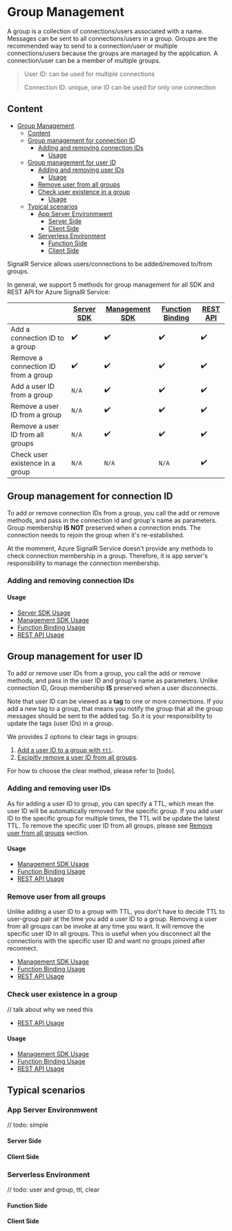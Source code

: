 # Group Management

A group is a collection of connections/users associated with a name. Messages can be sent to all connections/users in a group. Groups are the recommended way to send to a connection/user or multiple connections/users because the groups are managed by the application. A connection/user can be a member of multiple groups. 

> User ID: can be used for multiple connections
>
> Connection ID: unique, one ID can be used for only one connection 

## Content

- [Group Management](#group-management)
  - [Content](#content)
  - [Group management for connection ID](#group-management-for-connection-id)
    - [Adding and removing connection IDs](#adding-and-removing-connection-ids)
      - [Usage](#usage)
  - [Group management for user ID](#group-management-for-user-id)
    - [Adding and removing user IDs](#adding-and-removing-user-ids)
      - [Usage](#usage-1)
    - [Remove user from all groups](#remove-user-from-all-groups)
    - [Check user existence in a group](#check-user-existence-in-a-group)
      - [Usage](#usage-2)
  - [Typical scenarios](#typical-scenarios)
    - [App Server Environmwent](#app-server-environmwent)
      - [Server Side](#server-side)
      - [Client Side](#client-side)
    - [Serverless Environment](#serverless-environment)
      - [Function Side](#function-side)
      - [Client Side](#client-side-1)

SignalR Service allows users/connections to be added/removed to/from groups.

In general, we support 5 methods for group management for all SDK and REST API for Azure SignalR Service:

|  | [Server SDK](https://www.nuget.org/packages/Microsoft.Azure.SignalR/) | [Management SDK](https://www.nuget.org/packages/Microsoft.Azure.SignalR.Management) | [Function Binding](https://www.nuget.org/packages/Microsoft.Azure.WebJobs.Extensions.SignalRService) | [REST API](https://github.com/Azure/azure-signalr/blob/dev/docs/rest-api.md) |
| --- | --- | --- | --- | --- |
| Add a connection ID to a group | :heavy_check_mark: |  :heavy_check_mark: | :heavy_check_mark: | :heavy_check_mark: |
| Remove a connection ID from a group | :heavy_check_mark: | :heavy_check_mark: | :heavy_check_mark: | :heavy_check_mark: |
| Add a user ID from a group | `N/A` | :heavy_check_mark: | :heavy_check_mark: | :heavy_check_mark: |
| Remove a user ID from a group | `N/A` | :heavy_check_mark: | :heavy_check_mark: | :heavy_check_mark: |
| Remove a user ID from all groups | `N/A` |  :heavy_check_mark: | :heavy_check_mark: | :heavy_check_mark: |
| Check user existence in a group | `N/A` |  `N/A` | `N/A` | :heavy_check_mark: |

## Group management for connection ID

To add or remove connection IDs from a group, you call the add or remove methods, and pass in the connection id and group's name as parameters. Group membership **IS NOT** preserved when a connection ends. The connection needs to rejoin the group when it's re-established.

At the momment, Azure SignalR Service doesn't provide any methods to check connection membership in a group. Therefore, it is app server's responsibility to manage the connection membership.

### Adding and removing connection IDs

#### Usage

* [Server SDK Usage](https://docs.microsoft.com/en-us/aspnet/core/signalr/groups?view=aspnetcore-3.0#groups-in-signalr)
* [Management SDK Usage](../management-sdk-guide.md#iservicehubcontext)
* [Function Binding Usage](https://github.com/Azure/azure-functions-signalrservice-extension#using-the-signalr-output-binding)
* [REST API Usage](../rest-api.md)

## Group management for user ID

To add or remove user IDs from a group, you call the add or remove methods, and pass in the user ID and group's name as parameters. Unlike connection ID, Group membership **IS** preserved when a user disconnects.

Note that user ID can be viewed as a **tag** to one or more connections. If you add a new tag to a group, that means you notify the group that all the group messages should be sent to the added tag. So it is your responsibility to update the tags (user IDs) in a group.

We provides 2 options to clear tags in groups:

1. [Add a user ID to a group with `ttl`](#adding-and-removing-user-ids).
2. [Excipitly remove a user ID from all groups](#remove-user-from-all-groups).

For how to choose the clear method, please refer to [todo].

### Adding and removing user IDs

As for adding a user ID to group, you can specify a TTL, which mean the user ID will be automatically removed for the specific group. If you add user ID to the specific group for multiple times, the TTL will be update the latest TTL. To remove the specific user ID from all groups, please see [Remove user from all groups](#remove-user-from-all-groups) section.

#### Usage

* [Management SDK Usage](../management-sdk-guide.md#iservicehubcontext)
* [Function Binding Usage](https://github.com/Azure/azure-functions-signalrservice-extension#using-the-signalr-output-binding)
* [REST API Usage](../rest-api.md#add-a-user-to-a-group)

### Remove user from all groups

Unlike adding a user ID to a group with TTL, you don't have to decide TTL to user-group pair at the time you add a user ID to a group. Removing a user from all groups can be invoke at any time you want. It will remove the specific user ID in all groups. This is useful when you disconnect all the connections with the specific user ID and want no groups joined after reconnect.  

* [Management SDK Usage](../management-sdk-guide.md#iservicehubcontext)
* [Function Binding Usage](https://github.com/Azure/azure-functions-signalrservice-extension#using-the-signalr-output-binding)
* [REST API Usage](../rest-api.md#remove-a-user-from-all-groups)

### Check user existence in a group

// talk about why we need this

* [REST API Usage](../rest-api.md#check-user-existence-in-a-group)

#### Usage

* [Management SDK Usage](https://github.com/Azure/azure-signalr/blob/dev/docs/management-sdk-guide.md#iservicehubcontext)
* [Function Binding Usage](https://github.com/Azure/azure-functions-signalrservice-extension#using-the-signalr-output-binding)
* [REST API Usage](../rest-api.md#remove-user-from-all-groups)

## Typical scenarios

### App Server Environmwent

// todo: simple

#### Server Side

#### Client Side

### Serverless Environment

// todo: user and group, ttl, clear

#### Function Side

#### Client Side